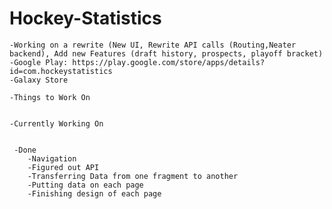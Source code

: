 # Hockey-Statistics
    -Working on a rewrite (New UI, Rewrite API calls (Routing,Neater backend), Add new Features (draft history, prospects, playoff bracket)
    -Google Play: https://play.google.com/store/apps/details?id=com.hockeystatistics
    -Galaxy Store
    
    -Things to Work On

        
    -Currently Working On

     
     -Done
        -Navigation
        -Figured out API
        -Transferring Data from one fragment to another
        -Putting data on each page
        -Finishing design of each page
